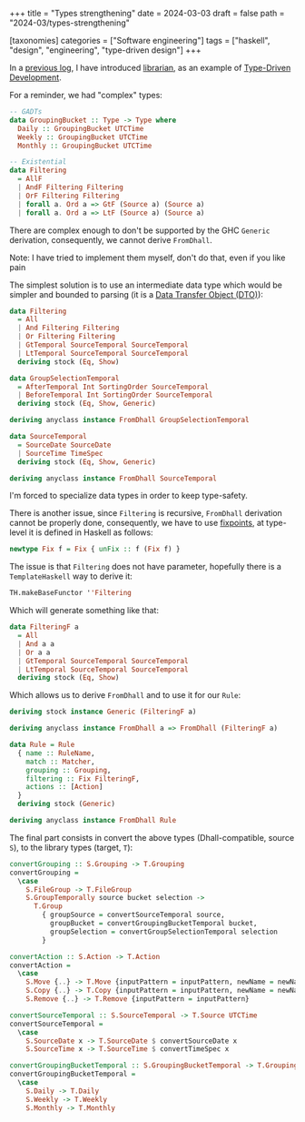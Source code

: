 +++
title = "Types strengthening"
date = 2024-03-03
draft = false
path = "2024-03/types-strengthening"

[taxonomies]
categories = ["Software engineering"]
tags = ["haskell", "design", "engineering", "type-driven design"]
+++

In a [previous log](@/blog/2024-02-25_tydd-applied-librarian.md), I have introduced
[librarian](https://github.com/blackheaven/librarian), as an example of
[Type-Driven Development](@/blog/2024-02-21_types-tests.md).

For a reminder, we had "complex" types:

```haskell
-- GADTs
data GroupingBucket :: Type -> Type where
  Daily :: GroupingBucket UTCTime
  Weekly :: GroupingBucket UTCTime
  Monthly :: GroupingBucket UTCTime

-- Existential
data Filtering
  = AllF
  | AndF Filtering Filtering
  | OrF Filtering Filtering
  | forall a. Ord a => GtF (Source a) (Source a)
  | forall a. Ord a => LtF (Source a) (Source a)
```

There are complex enough to don't be supported by the GHC `Generic` derivation,
consequently, we cannot derive `FromDhall`.

Note: I have tried to implement them myself, don't do that, even if you like pain

The simplest solution is to use an intermediate data type which would be simpler
and bounded to parsing (it is a [Data Transfer Object (DTO)](https://en.wikipedia.org/wiki/Data_transfer_object)):

```haskell
data Filtering
  = All
  | And Filtering Filtering
  | Or Filtering Filtering
  | GtTemporal SourceTemporal SourceTemporal
  | LtTemporal SourceTemporal SourceTemporal
  deriving stock (Eq, Show)

data GroupSelectionTemporal
  = AfterTemporal Int SortingOrder SourceTemporal
  | BeforeTemporal Int SortingOrder SourceTemporal
  deriving stock (Eq, Show, Generic)

deriving anyclass instance FromDhall GroupSelectionTemporal

data SourceTemporal
  = SourceDate SourceDate
  | SourceTime TimeSpec
  deriving stock (Eq, Show, Generic)

deriving anyclass instance FromDhall SourceTemporal
```

I'm forced to specialize data types in order to keep type-safety.

There is another issue, since `Filtering` is recursive, `FromDhall` derivation
cannot be properly done, consequently, we have to use [fixpoints](https://en.wikibooks.org/wiki/Haskell/Fix_and_recursion),
at type-level it is defined in Haskell as follows:

```haskell
newtype Fix f = Fix { unFix :: f (Fix f) }
```

The issue is that `Filtering` does not have parameter, hopefully there is a
`TemplateHaskell` way to derive it:

```haskell
TH.makeBaseFunctor ''Filtering
```

Which will generate something like that:

```haskell
data FilteringF a
  = All
  | And a a
  | Or a a
  | GtTemporal SourceTemporal SourceTemporal
  | LtTemporal SourceTemporal SourceTemporal
  deriving stock (Eq, Show)
```

Which allows us to derive `FromDhall` and to use it for our `Rule`:

```haskell
deriving stock instance Generic (FilteringF a)

deriving anyclass instance FromDhall a => FromDhall (FilteringF a)

data Rule = Rule
  { name :: RuleName,
    match :: Matcher,
    grouping :: Grouping,
    filtering :: Fix FilteringF,
    actions :: [Action]
  }
  deriving stock (Generic)

deriving anyclass instance FromDhall Rule
```

The final part consists in convert the above types (Dhall-compatible, source `S`),
to the library types (target, `T`):

```haskell
convertGrouping :: S.Grouping -> T.Grouping
convertGrouping =
  \case
    S.FileGroup -> T.FileGroup
    S.GroupTemporally source bucket selection ->
      T.Group
        { groupSource = convertSourceTemporal source,
          groupBucket = convertGroupingBucketTemporal bucket,
          groupSelection = convertGroupSelectionTemporal selection
        }

convertAction :: S.Action -> T.Action
convertAction =
  \case
    S.Move {..} -> T.Move {inputPattern = inputPattern, newName = newName}
    S.Copy {..} -> T.Copy {inputPattern = inputPattern, newName = newName}
    S.Remove {..} -> T.Remove {inputPattern = inputPattern}

convertSourceTemporal :: S.SourceTemporal -> T.Source UTCTime
convertSourceTemporal =
  \case
    S.SourceDate x -> T.SourceDate $ convertSourceDate x
    S.SourceTime x -> T.SourceTime $ convertTimeSpec x

convertGroupingBucketTemporal :: S.GroupingBucketTemporal -> T.GroupingBucket UTCTime
convertGroupingBucketTemporal =
  \case
    S.Daily -> T.Daily
    S.Weekly -> T.Weekly
    S.Monthly -> T.Monthly
```
